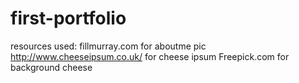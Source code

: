 # first-portfolio



resources used:
fillmurray.com for aboutme pic
http://www.cheeseipsum.co.uk/ for cheese ipsum
Freepick.com for background cheese